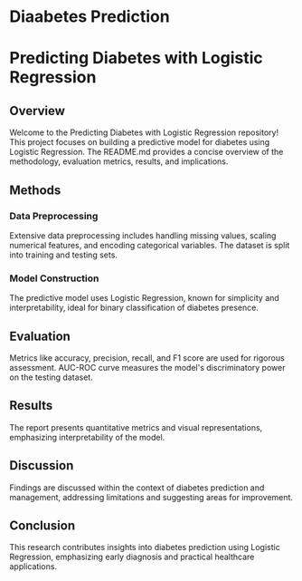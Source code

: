 # Diaabetes Prediction

# Predicting Diabetes with Logistic Regression

## Overview

Welcome to the Predicting Diabetes with Logistic Regression repository! This project focuses on building a predictive model for diabetes using Logistic Regression. The README.md provides a concise overview of the methodology, evaluation metrics, results, and implications.

## Methods

### Data Preprocessing

Extensive data preprocessing includes handling missing values, scaling numerical features, and encoding categorical variables. The dataset is split into training and testing sets.

### Model Construction

The predictive model uses Logistic Regression, known for simplicity and interpretability, ideal for binary classification of diabetes presence.

## Evaluation

Metrics like accuracy, precision, recall, and F1 score are used for rigorous assessment. AUC-ROC curve measures the model's discriminatory power on the testing dataset.

## Results

The report presents quantitative metrics and visual representations, emphasizing interpretability of the model.

## Discussion

Findings are discussed within the context of diabetes prediction and management, addressing limitations and suggesting areas for improvement.

## Conclusion

This research contributes insights into diabetes prediction using Logistic Regression, emphasizing early diagnosis and practical healthcare applications.
